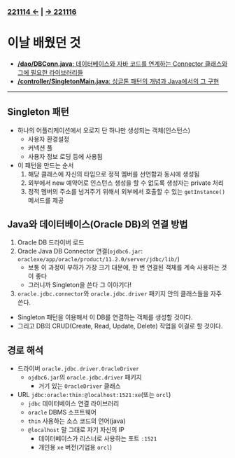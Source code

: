 ﻿### [221114 ←](/221011-_JAVA/221114) | [→ 221116](/221011-_JAVA/221116/)

# 이날 배웠던 것

- [**/dao/DBConn.java**: 데이터베이스와 자바 코드를 연계하는 Connector 클래스와 그에 필요한 라이브러리들](/221011-_JAVA/221115/javastudy/dao/DBConn.java)
- [**/controller/SingletonMain.java**: 싱글톤 패턴의 개념과 Java에서의 그 구현](/221011-_JAVA/221115/javastudy/controller/SingletonMain.java)

---

## Singleton 패턴

- 하나의 어플리케이션에서 오로지 단 하나만 생성되는 객체(인스턴스)
    - 사용자 환경설정
    - 커넥션 풀
    - 사용자 정보 로딩 등에 사용됨
- 이 패턴을 만드는 순서
    1. 해당 클래스에 자신의 타입으로 정적 멤버를 선언함과 동시에 생성됨
    1. 외부에서 new 예약어로 인스턴스 생성을 할 수 없도록 생성자는 private 처리
    1. 정적 멤버의 주소를 넘겨주기 위해서 외부에서 호출할 수 있는 `getInstance()` 메서드를 제공

## Java와 데이터베이스(Oracle DB)의 연결 방법

1. Oracle DB 드라이버 로드
2. Oracle Java DB Connector 연결(`ojdbc6.jar`: `oraclexe/app/oracle/product/11.2.0/server/jdbc/lib/`)
    - 보통 이 과정이 부하가 가장 크기 대문에, 한 번 연결된 객체를 계속 사용하는 것이 좋다
    - 그러니까 Singleton을 쓴다 그 이야기다!
3. `oracle.jdbc.connector`와 `oracle.jdbc.driver` 패키지 안의 클래스들을 자주 쓴다.

- Singleton 패턴을 이용해서 이 DB를 연결하는 객체를 생성할 것이다.
- 그리고 DB의 CRUD(Create, Read, Update, Delete) 작업을 이걸로 할 것이다.

## 경로 해석

- 드라이버 `oracle.jdbc.driver.OracleDriver`
    - `ojdbc6.jar`의 `oracle.jdbc.driver` 패키지
        - 거기 있는 `OracleDriver` 클래스
- URL `jdbc:oracle:thin:@localhost:1521:xe`(또는 `orcl`)
    - `jdbc` 데이터베이스 연결 라이브러리
    - `oracle` DBMS 소프트웨어
    - `thin` 사용하는 소스 코드의 언어(java)
    - `@localhost` 말 그대로 자기 자신의 IP
        - 데이터베이스가 리스너로 사용하는 포트 `:1521`
        - 개인용 `xe` 버전(기업용 `orcl`)